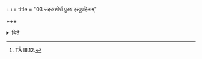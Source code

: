 +++
title = "03 सहस्रशीर्षा पुरुष इत्युपहिताम्"

+++

<details><summary>थिते</summary>

3. The sacrificer stands near the laid (human figure) with the Puruṣa Nārāyaṇa (section of formulae) beginning with sahasraśīrṣā puruṣaḥ.[^1]  

[^1]: TĀ III.12.  
</details>
